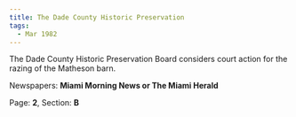 ```yaml
---  
title: The Dade County Historic Preservation  
tags:  
  - Mar 1982  
---  
```

  
The Dade County Historic Preservation Board considers court action for the razing of the Matheson barn.  
  
Newspapers: **Miami Morning News or The Miami Herald**  
  
Page: **2**, Section: **B** 
